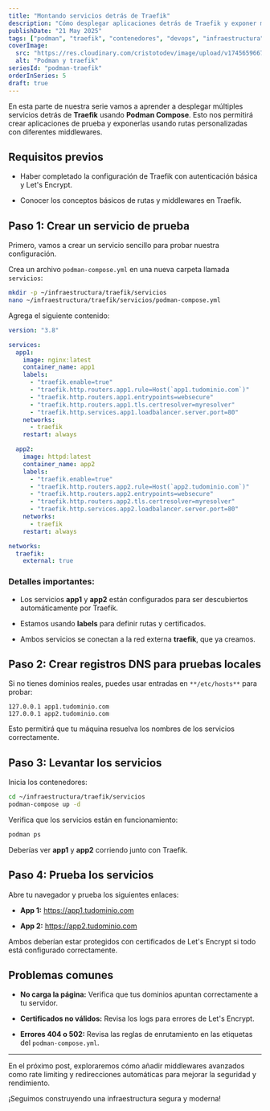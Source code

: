 ```yaml
---
title: "Montando servicios detrás de Traefik"
description: "Cómo desplegar aplicaciones detrás de Traefik y exponer múltiples servicios con rutas personalizadas."
publishDate: "21 May 2025"
tags: ["podman", "traefik", "contenedores", "devops", "infraestructura", "microservicios", "proxy"]
coverImage:
  src: "https://res.cloudinary.com/cristotodev/image/upload/v1745659667/cristotodev/blog/podman-traefik_saoofc.webp"
  alt: "Podman y traefik"
seriesId: "podman-traefik"
orderInSeries: 5
draft: true
---
```


En esta parte de nuestra serie vamos a aprender a desplegar múltiples servicios detrás de **Traefik** usando **Podman Compose**. Esto nos permitirá crear aplicaciones de prueba y exponerlas usando rutas personalizadas con diferentes middlewares.

## Requisitos previos

-   Haber completado la configuración de Traefik con autenticación básica y Let's Encrypt.
    
-   Conocer los conceptos básicos de rutas y middlewares en Traefik.
    

## Paso 1: Crear un servicio de prueba

Primero, vamos a crear un servicio sencillo para probar nuestra configuración.

Crea un archivo `podman-compose.yml` en una nueva carpeta llamada `servicios`:

```bash
mkdir -p ~/infraestructura/traefik/servicios
nano ~/infraestructura/traefik/servicios/podman-compose.yml
```

Agrega el siguiente contenido:

```yml
version: "3.8"

services:
  app1:
    image: nginx:latest
    container_name: app1
    labels:
      - "traefik.enable=true"
      - "traefik.http.routers.app1.rule=Host(`app1.tudominio.com`)"
      - "traefik.http.routers.app1.entrypoints=websecure"
      - "traefik.http.routers.app1.tls.certresolver=myresolver"
      - "traefik.http.services.app1.loadbalancer.server.port=80"
    networks:
      - traefik
    restart: always

  app2:
    image: httpd:latest
    container_name: app2
    labels:
      - "traefik.enable=true"
      - "traefik.http.routers.app2.rule=Host(`app2.tudominio.com`)"
      - "traefik.http.routers.app2.entrypoints=websecure"
      - "traefik.http.routers.app2.tls.certresolver=myresolver"
      - "traefik.http.services.app2.loadbalancer.server.port=80"
    networks:
      - traefik
    restart: always

networks:
  traefik:
    external: true
```

### Detalles importantes:

-   Los servicios **app1** y **app2** están configurados para ser descubiertos automáticamente por Traefik.
    
-   Estamos usando **labels** para definir rutas y certificados.
    
-   Ambos servicios se conectan a la red externa **traefik**, que ya creamos.
    

## Paso 2: Crear registros DNS para pruebas locales

Si no tienes dominios reales, puedes usar entradas en `**/etc/hosts**` para probar:

```text
127.0.0.1 app1.tudominio.com
127.0.0.1 app2.tudominio.com
```

Esto permitirá que tu máquina resuelva los nombres de los servicios correctamente.

## Paso 3: Levantar los servicios

Inicia los contenedores:

```bash
cd ~/infraestructura/traefik/servicios
podman-compose up -d
```

Verifica que los servicios están en funcionamiento:

```bash
podman ps
```

Deberías ver **app1** y **app2** corriendo junto con Traefik.

## Paso 4: Prueba los servicios

Abre tu navegador y prueba los siguientes enlaces:

-   **App 1:**  https://app1.tudominio.com
    
-   **App 2:**  https://app2.tudominio.com
    

Ambos deberían estar protegidos con certificados de Let's Encrypt si todo está configurado correctamente.

## Problemas comunes

-   **No carga la página:** Verifica que tus dominios apuntan correctamente a tu servidor.
    
-   **Certificados no válidos:** Revisa los logs para errores de Let's Encrypt.
    
-   **Errores 404 o 502:** Revisa las reglas de enrutamiento en las etiquetas del `podman-compose.yml`.

----------

En el próximo post, exploraremos cómo añadir middlewares avanzados como rate limiting y redirecciones automáticas para mejorar la seguridad y rendimiento.

¡Seguimos construyendo una infraestructura segura y moderna!
